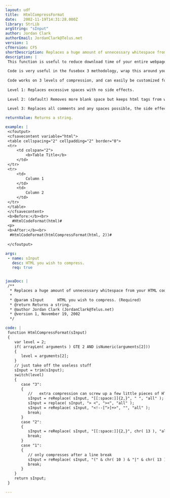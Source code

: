 ```yaml
---
layout: udf
title:  HtmlCompressFormat
date:   2002-11-19T14:31:28.000Z
library: StrLib
argString: "sInput"
author: Jordan Clark
authorEmail: JordanClark@Telus.net
version: 1
cfVersion: CF5
shortDescription: Replaces a huge amount of unnecessary whitespace from your HTML code.
description: |
 This function is useful to reduce download time of your entire webpage. Client's will load pages noticably faster. Also very useful to compress a page before caching it for storage.
 
 Code is very useful in the fusebox 3 methodology, wrap this around your #fusebox.layout# variable to compress the html output.
 
 Code works on 3 levels of compression, and can easily be customized for more or different ways.
 
 Level 1: Replaces excessive spaces with no side effects.
 
 Level 2: (default) Removes more blank space but keeps html tags from wrapping into each other, so the code is still readable (maybe even more so)
 
 Level 3: Replaces all comments and any spaces possible, the side effect is space between html tags is removed, so alignment changes are possible.

returnValue: Returns a string.

example: |
 <cfoutput>
 <cfsavecontent variable="html">
 <table cellspacing="2" cellpadding="2" border="0">
 <tr>
     <td colspan="2">
         <b>Table Title</b>
     </td>
 </tr>
 <tr>
     <td>
         Column 1
     </td>
     <td>
         Column 2
     </td>
 </tr>
 </table>
 </cfsavecontent>
 <b>Before:</b><br>
   #HtmlCodeFormat(html)#
 <p>
 <b>After:</b><br>
  #HtmlCodeFormat(htmlCompressFormat(html, 2))#
 
 </cfoutput>

args:
 - name: sInput
   desc: HTML you wish to compress.
   req: true


javaDoc: |
 /**
  * Replaces a huge amount of unnecessary whitespace from your HTML code.
  * 
  * @param sInput      HTML you wish to compress. (Required)
  * @return Returns a string. 
  * @author Jordan Clark (JordanClark@Telus.net) 
  * @version 1, November 19, 2002 
  */

code: |
 function HtmlCompressFormat(sInput)
 {
    var level = 2;
    if( arrayLen( arguments ) GTE 2 AND isNumeric(arguments[2]))
    {
       level = arguments[2];
    }
    // just take off the useless stuff
    sInput = trim(sInput);
    switch(level)
    {
       case "3":
       {
          //   extra compression can screw up a few little pieces of HTML, doh         
          sInput = reReplace( sInput, "[[:space:]]{2,}", " ", "all" );
          sInput = replace( sInput, "> <", "><", "all" );
          sInput = reReplace( sInput, "<!--[^>]+>", "", "all" );
          break;
       }
       case "2":
       {
          sInput = reReplace( sInput, "[[:space:]]{2,}", chr( 13 ), "all" );
          break;
       }
       case "1":
       {
          // only compresses after a line break
          sInput = reReplace( sInput, "(" & chr( 10 ) & "|" & chr( 13 ) & ")+[[:space:]]{2,}", chr( 13 ), "all" );
          break;
       }
    }
    return sInput;
 }

---
```


